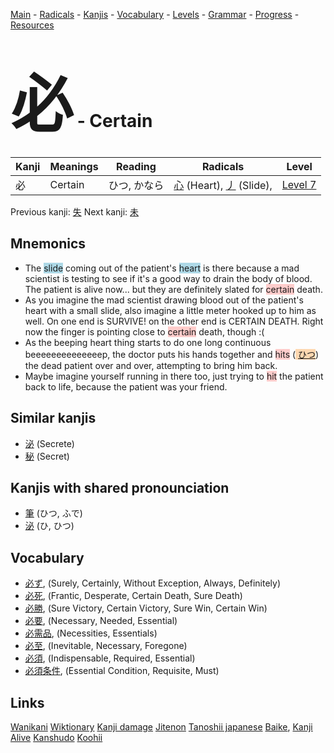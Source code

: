 <style> bigfont {font-size: 100px}</style>
[Main](../README.md) -
[Radicals](../radicals.md) -
[Kanjis](../kanjis.md) -
[Vocabulary](../vocabulary.md) -
[Levels](../levels.md) -
[Grammar](../grammar.md) - 
[Progress](../progress.md) -
[Resources](../resources.md)
# <bigfont> 必</bigfont> - Certain 

| Kanji | Meanings | Reading | Radicals | Level |
| --- | --- | --- | --- | --- |
| 必 | Certain | ひつ, かなら | [心](../radicals/心.md) (Heart), [丿](../radicals/丿.md) (Slide),  | [Level 7](../levels/wk_level7.md) |

Previous kanji: [失](失.md) Next kanji: [未](未.md) 

## Mnemonics
 * The <span style="background-color:#ADD8E6"> slide</span> coming out of the patient's <span style="background-color:#ADD8E6"> heart</span> is there because a mad scientist is testing to see if it's a good way to drain the body of blood. The patient is alive now... but they are definitely slated for <span style="background-color:#ffcccb"> certain</span> death.
* As you imagine the mad scientist drawing blood out of the patient's heart with a small slide, also imagine a little meter hooked up to him as well. On one end is SURVIVE! on the other end is CERTAIN DEATH. Right now the finger is pointing close to <span style="background-color:#ffcccb"> certain</span> death, though :(
* As the beeping heart thing starts to do one long continuous beeeeeeeeeeeeeep, the doctor puts his hands together and <span style="background-color:#ffcccb"> hits</span> (<span style="background-color:#fed8b1"> [ひつ](https://jisho.org/search/ひつ)</span>) the dead patient over and over, attempting to bring him back.
* Maybe imagine yourself running in there too, just trying to <span style="background-color:#ffcccb"> hit</span> the patient back to life, because the patient was your friend.


## Similar kanjis
 * [泌](泌.md) (Secrete)
* [秘](秘.md) (Secret)



## Kanjis with shared pronounciation
 * [筆](筆.md) (ひつ, ふで)
* [泌](泌.md) (ひ, ひつ)



## Vocabulary
 * [必ず](../vocabulary/必.md), (Surely, Certainly, Without Exception, Always, Definitely)
* [必死](../vocabulary/必.md), (Frantic, Desperate, Certain Death, Sure Death)
* [必勝](../vocabulary/必.md), (Sure Victory, Certain Victory, Sure Win, Certain Win)
* [必要](../vocabulary/必.md), (Necessary, Needed, Essential)
* [必需品](../vocabulary/必.md), (Necessities, Essentials)
* [必至](../vocabulary/必.md), (Inevitable, Necessary, Foregone)
* [必須](../vocabulary/必.md), (Indispensable, Required, Essential)
* [必須条件](../vocabulary/必.md), (Essential Condition, Requisite, Must)




## Links 


[Wanikani](https://www.wanikani.com/kanji/必)
[Wiktionary](https://en.wiktionary.org/wiki/必)
[Kanji damage](http://www.kanjidamage.com/kanji/search?utf8=✓&q=必)
[Jitenon](https://jitenon.com/kanji/必)
[Tanoshii japanese](https://www.tanoshiijapanese.com/dictionary/kanji.cfm?k=必)
[Baike](https://baike.baidu.com/item/必),
[Kanji Alive](https://app.kanjialive.com/必)
[Kanshudo](https://www.kanshudo.com/searchmn?q=必)
[Koohii](https://kanji.koohii.com/study/kanji/必)
